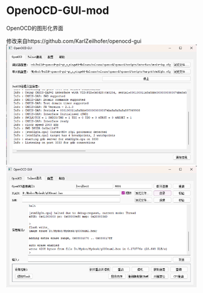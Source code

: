 # OpenOCD-GUI-mod
OpenOCD的图形化界面

修改来自https://github.com/KarlZeilhofer/openocd-gui
![预览图1](./preview/img1.png)
![预览图2](./preview/img2.png)
